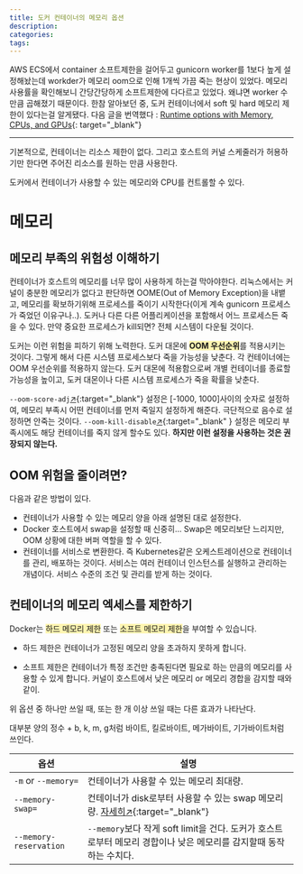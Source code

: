 ```yaml
---
title: 도커 컨테이너의 메모리 옵션
description:
categories:
tags:
---
```


AWS ECS에서 container 소프트제한을 걸어두고 gunicorn worker를 1보다 높게 설정해놨는데 workder가 메모리 oom으로 인해 1개씩 가끔 죽는 현상이 있었다.
메모리 사용률을 확인해보니 간당간당하게 소프트제한에 다다르고 있었다. 왜냐면 worker 수만큼 곱해졌기 때문이다.
한참 알아보던 중, 도커 컨테이너에서 soft 및 hard 메모리 제한이 있다는걸 알게됐다. 다음 글을
번역했다 : [Runtime options with Memory, CPUs, and GPUs](https://docs.docker.com/config/containers/resource_constraints/){:
target="_blank"}

---

기본적으로, 컨테이너는 리소스 제한이 없다. 그리고 호스트의 커널 스케줄러가 허용하기만 한다면 주어진 리소스를 원하는 만큼 사용한다.

도커에서 컨테이너가 사용할 수 있는 메모리와 CPU를 컨트롤할 수 있다.

# 메모리

## 메모리 부족의 위험성 이해하기

컨테이너가 호스트의 메모리를 너무 많이 사용하게 하는걸 막아야한다.
리눅스에서는 커널이 충분한 메모리가 없다고 판단하면 OOME(Out of Memory Exception)을 내뱉고, 메모리를 확보하기위해 프로세스를 죽이기 시작한다(이게 계속 gunicorn 프로세스가 죽었던
이유구나..).
도커나 다른 다른 어플리케이션을 포함해서 어느 프로세스든 죽을 수 있다. 만약 중요한 프로세스가 kill되면? 전체 시스템이 다운될 것이다.

도커는 이런 위험을 피하기 위해 노력한다. 도커 대몬에 <span style="background-color:#fff5b1">**OOM 우선순위**</span>를 적용시키는 것이다. 그렇게 해서 다른 시스템
프로세스보다 죽을 가능성을 낮춘다.
각 컨테이너에는 OOM 우선순위를 적용하지 않는다. 도커 대몬에 적용함으로써 개별 컨테이너를 종료할 가능성을 높이고, 도커 대몬이나 다른 시스템 프로세스가 죽을 확률을 낮춘다.

```--oom-score-adj```[↗](https://docs.docker.com/compose/compose-file/05-services/#oom_score_adj){:target="_blank"}
설정은 [-1000, 1000]사이의 숫자로 설정하여, 메모리 부족시 어떤 컨테이너를 먼저 죽일지 설정하게 해준다. 극단적으로 음수로 설정하면 안죽는 것이다.
```--oom-kill-disable```[↗](https://docs.docker.com/compose/compose-file/05-services/#oom_kill_disable){:target="_blank"
} 설정은 메모리 부족시에도 해당 컨테이너를 죽지 않게 할수도 있다. **하지만 이런 설정을 사용하는 것은 권장되지 않는다.**

## OOM 위험을 줄이려면?

다음과 같은 방법이 있다.

- 컨테이너가 사용할 수 있는 메모리 양을 아래 설명된 대로 설정한다.
- Docker 호스트에서 swap을 설정할 때 신중히... Swap은 메모리보단 느리지만, OOM 상황에 대한 버퍼 역할을 할 수 있다.
- 컨테이너를 서비스로 변환한다. 즉 Kubernetes같은 오케스트레이션으로 컨테이너를 관리, 배포하는 것이다. 서비스는 여러 컨테이너 인스턴스를 실행하고 관리하는 개념이다. 서비스 수준의 조건 및 관리를 받게
  하는 것이다.

## 컨테이너의 메모리 엑세스를 제한하기

Docker는 <span style="background-color:#fff5b1">하드 메모리 제한</span> 또는 <span style="background-color:#fff5b1">소프트 메모리
제한</span>을 부여할 수 있습니다.

- 하드 제한은 컨테이너가 고정된 메모리 양을 초과하지 못하게 합니다.

- 소프트 제한은 컨테이너가 특정 조건만 충족된다면 필요로 하는 만큼의 메모리를 사용할 수 있게 합니다. 커널이 호스트에서 낮은 메모리 or 메모리 경합을 감지할 때와 같이.

위 옵션 중 하나만 쓰일 때, 또는 한 개 이상 쓰일 때는 다른 효과가 나타난다.

대부분 양의 정수 + b, k, m, g처럼 바이트, 킬로바이트, 메가바이트, 기가바이트처럼 쓰인다.

| 옵션                          | 설명                                                                                                                                                |
|----------------------------|---------------------------------------------------------------------------------------------------------------------------------------------------|
| ```-m``` or ```--memory=``` | 컨테이너가 사용할 수 있는 메모리 최대량.                                                                                                                           |
| ```--memory-swap=```        | 컨테이너가 disk로부터 사용할 수 있는 swap 메모리량. [자세히↗](https://docs.docker.com/config/containers/resource_constraints/#--memory-swap-details){:target="_blank"} |
| ```--memory-reservation```  | ```--memory```보다 작게 soft limit을 건다. 도커가 호스트로부터 메모리 경합이나 낮은 메모리를 감지할때 동작하는 수치다.                                                         |

























